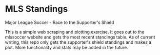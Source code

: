 # MLS Standings
Major League Soccer - Race to the Supporter's Shield

This is a simple web scraping and plotting exercise. It goes out to the mlssoccer website and gets the most recent standings table. As of current writing, this repo only gets the supporter's shield standings and makes a plot. More functionality and stats may be added in the future.
